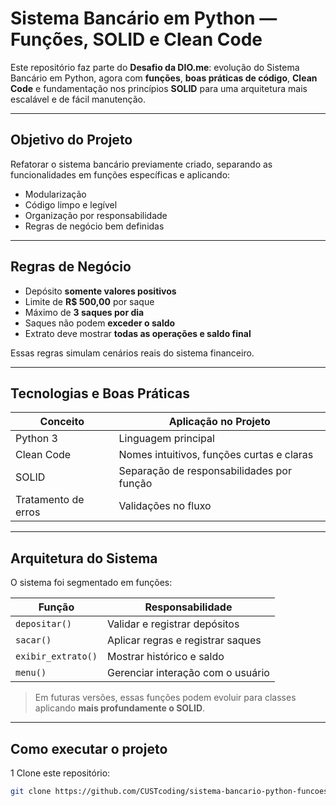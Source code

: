 #  Sistema Bancário em Python — Funções, SOLID e Clean Code

Este repositório faz parte do **Desafio da DIO.me**: evolução do Sistema Bancário em Python, agora com **funções**, **boas práticas de código**, **Clean Code** e fundamentação nos princípios **SOLID** para uma arquitetura mais escalável e de fácil manutenção.

---

##  Objetivo do Projeto

Refatorar o sistema bancário previamente criado, separando as funcionalidades em funções específicas e aplicando:

* Modularização  
* Código limpo e legível  
* Organização por responsabilidade  
* Regras de negócio bem definidas  

---

##  Regras de Negócio

- Depósito **somente valores positivos**
- Limite de **R$ 500,00** por saque
- Máximo de **3 saques por dia**
- Saques não podem **exceder o saldo**
- Extrato deve mostrar **todas as operações e saldo final**

Essas regras simulam cenários reais do sistema financeiro.

---

##  Tecnologias e Boas Práticas

| Conceito               | Aplicação no Projeto                      |
|------------------------|-------------------------------------------|
|  Python 3              | Linguagem principal                       |
|  Clean Code            | Nomes intuitivos, funções curtas e claras |
|  SOLID                 | Separação de responsabilidades por função |
|  Tratamento de erros   | Validações no fluxo                       |

---

##  Arquitetura do Sistema

O sistema foi segmentado em funções:

| Função             | Responsabilidade                  |
|--------------------|-----------------------------------|
| `depositar()`      | Validar e registrar depósitos     |
| `sacar()`          | Aplicar regras e registrar saques |
| `exibir_extrato()` | Mostrar histórico e saldo         |
| `menu()`           | Gerenciar interação com o usuário |

> Em futuras versões, essas funções podem evoluir para classes aplicando **mais profundamente o SOLID**.

---

##  Como executar o projeto

1 Clone este repositório:
```bash
git clone https://github.com/CUSTcoding/sistema-bancario-python-funcoes.git
